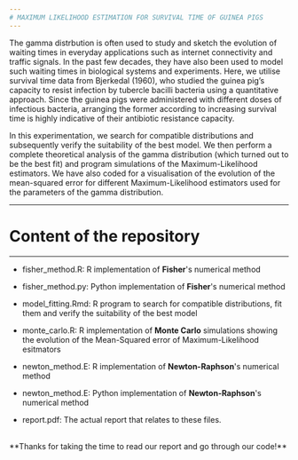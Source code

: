 ```yaml
---
# MAXIMUM LIKELIHOOD ESTIMATION FOR SURVIVAL TIME OF GUINEA PIGS
---
```


The gamma distrbution is often used to study and sketch the evolution of waiting times in everyday applications such as internet connectivity and traffic signals. In the past few decades, they have also been used to model such waiting times in biological systems and experiments. Here, we utilise survival time data from Bjerkedal (1960), who studied the guinea pig’s capacity to resist infection by tubercle bacilli bacteria using a quantitative approach. Since the guinea pigs were administered with different doses of infectious bacteria, arranging the former according to increasing survival time is highly indicative of their antibiotic resistance capacity.

In this experimentation, we search for compatible distributions and subsequently verify the suitability of the best model. We then perform a complete theoretical analysis of the gamma distribution (which turned out to be the best fit) and program simulations of the Maximum-Likelihood estimators. We have also coded for a visualisation of the evolution of the mean-squared error for different Maximum-Likelihood estimators used for the parameters of the gamma distribution.

---
# Content of the repository
---

- fisher_method.R: R implementation of **Fisher**'s numerical method

- fisher_method.py: Python implementation of **Fisher**'s numerical method

- model_fitting.Rmd: R program to search for compatible distributions, fit them and verify the suitability of the best model

- monte_carlo.R: R implementation of **Monte Carlo** simulations showing the evolution of the Mean-Squared error of Maximum-Likelihood esitmators 

- newton_method.E: R implementation of **Newton-Raphson**'s numerical method

- newton_method.E: Python implementation of **Newton-Raphson**'s numerical method

- report.pdf: The actual report that relates to these files.

<br/>
**Thanks for taking the time to read our report and go through our code!**
